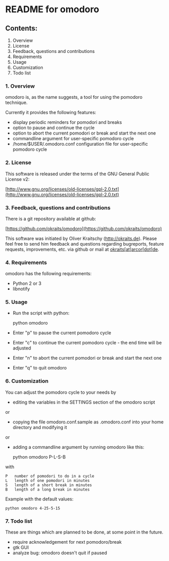 # README for omodoro

## Contents:

1. Overview
2. License
3. Feedback, questions and contributions
4. Requirements
5. Usage
6. Customization
7. Todo list

### 1. Overview

omodoro is, as the name suggests, a tool for using the pomodoro technique.

Currently it provides the following features:

- display periodic reminders for pomodori and breaks
- option to pause and continue the cycle
- option to abort the current pomodori or break and start the next one
- commandline argument for user-specific pomodoro cycle
- /home/$USER/.omodoro.conf configuration file for user-specific pomodoro cycle

### 2. License

This software is released under the terms of the
GNU General Public License v2:

[http://www.gnu.org/licenses/old-licenses/gpl-2.0.txt](http://www.gnu.org/licenses/old-licenses/gpl-2.0.txt)

### 3. Feedback, questions and contributions

There is a git repository available at github:

[https://github.com/okraits/omodoro](https://github.com/okraits/omodoro)

This software was initiated by Oliver Kraitschy (http://okraits.de).
Please feel free to send him feedback and questions regarding
bugreports, feature requests, improvements, etc. via github or mail at
[okraits[at]arcor[dot]de](mailto:okraits@arcor.de).

### 4. Requirements

omodoro has the following requirements:

- Python 2 or 3
- libnotify

### 5. Usage

- Run the script with python:

	python omodoro

- Enter "p" to pause the current pomodoro cycle
- Enter "c" to continue the current pomodoro cycle - the end time will be adjusted
- Enter "n" to abort the current pomodori or break and start the next one
- Enter "q" to quit omodoro

### 6. Customization

You can adjust the pomodoro cycle to your needs by

- editing the variables in the SETTINGS section of the omodoro script

or

- copying the file omodoro.conf.sample as .omodoro.conf into your home
directory and modifying it

or

- adding a commandline argument by running omodoro like this:

	python omodoro P-L-S-B

with

	P	number of pomodori to do in a cycle
	L	length of one pomodori in minutes
	S	length of a short break in minutes
	B	length of a long break in minutes

Example with the default values:

	python omodoro 4-25-5-15

### 7. Todo list

These are things which are planned to be done, at some point
in the future.

- require acknowledgement for next pomodoro/break
- gtk GUI
- analyze bug: omodoro doesn't quit if paused

